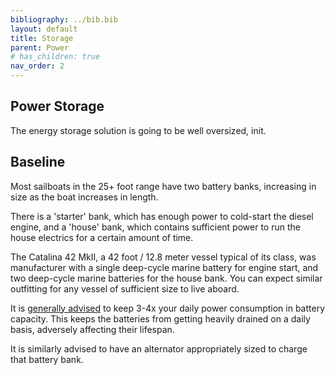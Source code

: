 ```yaml
---
bibliography: ../bib.bib
layout: default
title: Storage
parent: Power
# has_children: true
nav_order: 2
---
```


## Power Storage

The energy storage solution is going to be well oversized, init.

## Baseline
Most sailboats in the 25+ foot range have two battery banks, increasing in size as the boat increases in length.

There is a 'starter' bank, which has enough power to cold-start the diesel engine, and a 'house' bank, which contains
sufficient power to run the house electrics for a certain amount of time. 

The Catalina 42 MkII, a 42 foot / 12.8 meter vessel typical of its class, was manufacturer with a single deep-cycle marine battery for engine start, and two 
deep-cycle marine batteries for the house bank. You can expect similar outfitting for any vessel of sufficient size to live aboard.

It is [generally advised](https://www.westmarine.com/WestAdvisor/Sizing-Your-House-Battery-Bank) to keep 3-4x your daily power consumption in 
battery capacity. This keeps the batteries from getting heavily drained on a daily basis, adversely affecting their lifespan.

It is similarly advised to have an alternator appropriately sized to charge that battery bank.